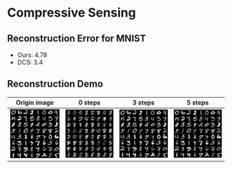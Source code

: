 # Compressive Sensing

## Reconstruction Error for MNIST
- Ours: 4.78
- DCS: 3.4

## Reconstruction Demo

|Origin image| 0 steps|3 steps | 5 steps|
| ----------- | -----|------ |-----|
|![alt_text](./fig/origin.png)|![alt_text](./fig/reconstruction_0.png)|![alt_text](./fig/reconstruction_3.png)|![alt_text](./fig/reconstruction_5.png)
